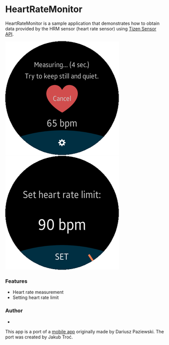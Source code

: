 ﻿# HeartRateMonitor
HeartRateMonitor is a sample application that demonstrates how to obtain data provided by the HRM sensor (heart rate sensor) using [Tizen Sensor API](https://samsung.github.io/TizenFX/stable/api/Tizen.Sensor.html).

![MainPage](./Screenshots/main_page.png)
![SettingsPage](./Screenshots/settings_page.png)

### Features
* Heart rate measurement
* Setting heart rate limit

### Author
* 
This app is a port of a [mobile app](/../../tree/master/Mobile/HeartRateMonitor) originally made by Dariusz Paziewski. The port was created by Jakub Troć.
